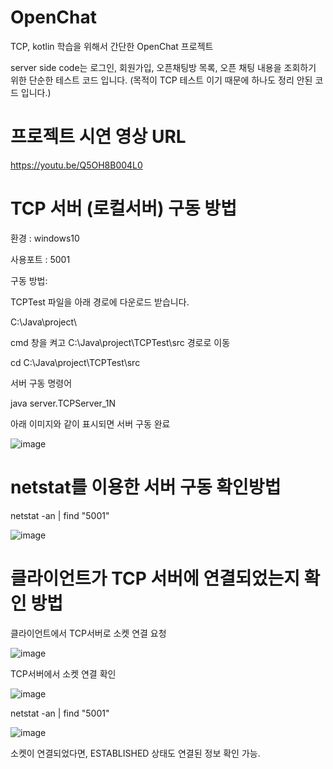# OpenChat
TCP, kotlin 학습을 위해서 간단한 OpenChat 프로젝트

server side code는 로그인, 회원가입, 오픈채팅방 목록, 오픈 채팅 내용을 조회하기 위한
단순한 테스트 코드 입니다. 
(목적이 TCP 테스트 이기 때문에 하나도 정리 안된 코드 입니다.)




# 프로젝트 시연 영상 URL
https://youtu.be/Q5OH8B004L0


# TCP 서버 (로컬서버) 구동 방법
환경 : windows10

사용포트 : 5001

구동 방법: 

TCPTest 파일을 아래 경로에 다운로드 받습니다.

C:\Java\project\

cmd 창을 켜고 C:\Java\project\TCPTest\src 경로로 이동

cd C:\Java\project\TCPTest\src

서버 구동 명령어

java server.TCPServer_1N

아래 이미지와 같이 표시되면 서버 구동 완료

![image](https://user-images.githubusercontent.com/75319175/119644102-7936d180-be57-11eb-9ded-b5980568fb85.png)

# netstat를 이용한 서버 구동 확인방법

netstat -an | find "5001"

![image](https://user-images.githubusercontent.com/75319175/119644526-e8acc100-be57-11eb-896e-92b0b82623a0.png)

# 클라이언트가 TCP 서버에 연결되었는지 확인 방법

클라이언트에서 TCP서버로 소켓 연결 요청

![image](https://user-images.githubusercontent.com/75319175/119644914-6bce1700-be58-11eb-9c93-8211edf58b4e.png)

TCP서버에서 소켓 연결 확인

![image](https://user-images.githubusercontent.com/75319175/119644890-6244af00-be58-11eb-9408-1d2d7dc42019.png)


netstat -an | find "5001"

![image](https://user-images.githubusercontent.com/75319175/119644777-3a554b80-be58-11eb-826f-14b9918620b1.png)

소켓이 연결되었다면, ESTABLISHED 상태도 연결된 정보 확인 가능.
